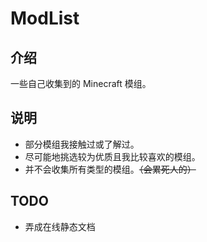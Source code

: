 # ModList

## 介绍

一些自己收集到的 Minecraft 模组。

## 说明

- 部分模组我接触过或了解过。
- 尽可能地挑选较为优质且我比较喜欢的模组。
- 并不会收集所有类型的模组。~~（会累死人的）~~

## TODO

- 弄成在线静态文档
